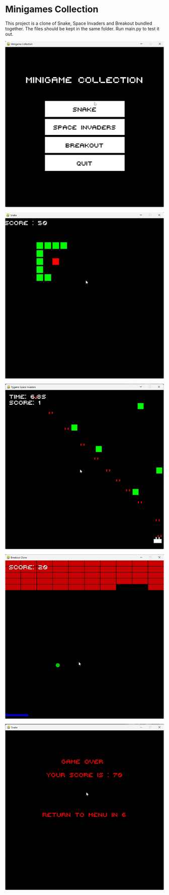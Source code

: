 # Minigames Collection

This project is a clone of Snake, Space Invaders and Breakout bundled together.
The files should be kept in the same folder.
Run main.py to test it out.

![Screenshot 2025-03-09 210734.png](Minigames%20Images/Screenshot%202025-03-09%20210734.png)

![Screenshot 2025-03-09 210925.png](Minigames%20Images/Screenshot%202025-03-09%20210925.png)

![Screenshot 2025-03-09 211024.png](Minigames%20Images/Screenshot%202025-03-09%20211024.png)

![Screenshot 2025-03-09 211117.png](Minigames%20Images/Screenshot%202025-03-09%20211117.png)

![Screenshot 2025-03-09 211154.png](Minigames%20Images/Screenshot%202025-03-09%20211154.png)